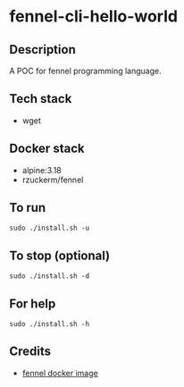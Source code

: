 # fennel-cli-hello-world

## Description
A POC for fennel programming language.

## Tech stack
- wget

## Docker stack
- alpine:3.18
- rzuckerm/fennel

## To run
`sudo ./install.sh -u`

## To stop (optional)
`sudo ./install.sh -d`

## For help
`sudo ./install.sh -h`

## Credits
- [fennel docker image](https://github.com/rzuckerm/fennel-docker-image.git)